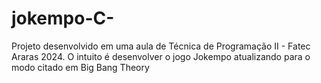 # jokempo-C-
Projeto desenvolvido em uma aula de Técnica de Programação II - Fatec Araras 2024. O intuito é desenvolver o jogo Jokempo atualizando para o modo citado em Big Bang Theory
